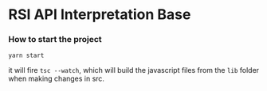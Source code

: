 # RSI API Interpretation Base


### How to start the project

```
yarn start
```
it will fire `tsc --watch`, which will build the javascript files from the `lib` folder when making changes in src.